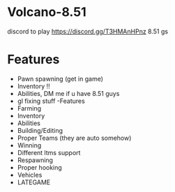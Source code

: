 # Volcano-8.51
discord to play https://discord.gg/T3HMAnHPnz
 8.51 gs 


# Features
- Pawn spawning (get in game)
- Inventory !!
- Abilities, DM me if u have 8.51 guys
- gl fixing stuff
-Features
- Farming
- Inventory
- Abilities
- Building/Editing
- Proper Teams (they are auto somehow)
- Winning
- Different ltms support
- Respawning
- Proper hooking
- Vehicles
- LATEGAME
